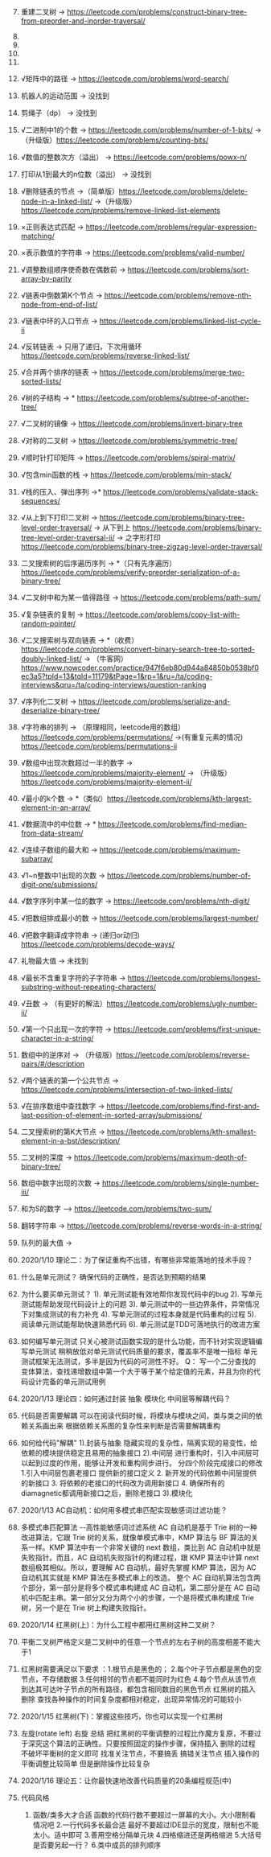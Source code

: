 7. 重建二叉树 -> https://leetcode.com/problems/construct-binary-tree-from-preorder-and-inorder-traversal/
8.
9.
10.
11.
12. √矩阵中的路径 -> https://leetcode.com/problems/word-search/
13. 机器人的运动范围 -> 没找到
14. 剪绳子（dp） -> 没找到 
15. √二进制中1的个数 -> https://leetcode.com/problems/number-of-1-bits/ ->（升级版）https://leetcode.com/problems/counting-bits/
16. √数值的整数次方（溢出） -> https://leetcode.com/problems/powx-n/
17. 打印从1到最大的n位数（溢出） -> 没找到
18. √删除链表的节点 ->（简单版）https://leetcode.com/problems/delete-node-in-a-linked-list/ ->（升级版）https://leetcode.com/problems/remove-linked-list-elements 
19. ×正则表达式匹配 -> https://leetcode.com/problems/regular-expression-matching/
20. ×表示数值的字符串 -> https://leetcode.com/problems/valid-number/
21. √调整数组顺序使奇数在偶数前 -> https://leetcode.com/problems/sort-array-by-parity
22. √链表中倒数第K个节点 -> https://leetcode.com/problems/remove-nth-node-from-end-of-list/
23. √链表中环的入口节点 -> https://leetcode.com/problems/linked-list-cycle-ii
24. √反转链表 -> 只用了递归，下次用循环 https://leetcode.com/problems/reverse-linked-list/
25. √合并两个排序的链表 -> https://leetcode.com/problems/merge-two-sorted-lists/
26. √树的子结构 -> * https://leetcode.com/problems/subtree-of-another-tree/
27. √二叉树的镜像 -> https://leetcode.com/problems/invert-binary-tree
28. √对称的二叉树 -> https://leetcode.com/problems/symmetric-tree/
29. √顺时针打印矩阵 -> https://leetcode.com/problems/spiral-matrix/
30. √包含min函数的栈 -> https://leetcode.com/problems/min-stack/
31. √栈的压入、弹出序列 ->* https://leetcode.com/problems/validate-stack-sequences/
32. √从上到下打印二叉树 -> https://leetcode.com/problems/binary-tree-level-order-traversal/ -> 从下到上 https://leetcode.com/problems/binary-tree-level-order-traversal-ii/ -> 之字形打印 https://leetcode.com/problems/binary-tree-zigzag-level-order-traversal/
33. 二叉搜索树的后序遍历序列 -> *（只有先序遍历）https://leetcode.com/problems/verify-preorder-serialization-of-a-binary-tree/
34. √二叉树中和为某一值得路径 -> https://leetcode.com/problems/path-sum/
35. √复杂链表的复制 -> https://leetcode.com/problems/copy-list-with-random-pointer/
36. √二叉搜索树与双向链表 -> *（收费）https://leetcode.com/problems/convert-binary-search-tree-to-sorted-doubly-linked-list/ -> （牛客网）https://www.nowcoder.com/practice/947f6eb80d944a84850b0538bf0ec3a5?tpId=13&tqId=11179&tPage=1&rp=1&ru=/ta/coding-interviews&qru=/ta/coding-interviews/question-ranking
37. √序列化二叉树 -> https://leetcode.com/problems/serialize-and-deserialize-binary-tree/
38. √字符串的排列 -> （原理相同，leetcode用的数组）https://leetcode.com/problems/permutations/ ->(有重复元素的情况) https://leetcode.com/problems/permutations-ii
39. √数组中出现次数超过一半的数字 -> https://leetcode.com/problems/majority-element/ -> （升级版） https://leetcode.com/problems/majority-element-ii/
40. √最小的k个数 -> *（类似）https://leetcode.com/problems/kth-largest-element-in-an-array/
41. √数据流中的中位数 -> * https://leetcode.com/problems/find-median-from-data-stream/
42. √连续子数组的最大和 -> https://leetcode.com/problems/maximum-subarray/
43. √1~n整数中1出现的次数 -> https://leetcode.com/problems/number-of-digit-one/submissions/
44. √数字序列中某一位的数字 -> https://leetcode.com/problems/nth-digit/
45. √把数组排成最小的数 -> https://leetcode.com/problems/largest-number/
46. √把数字翻译成字符串 -> (递归or动归) https://leetcode.com/problems/decode-ways/
47. 礼物最大值 -> 未找到
48. √最长不含重复字符的子字符串 -> https://leetcode.com/problems/longest-substring-without-repeating-characters/
49. √丑数 -> （有更好的解法）https://leetcode.com/problems/ugly-number-ii/
50. √第一个只出现一次的字符 ->  https://leetcode.com/problems/first-unique-character-in-a-string/
51. 数组中的逆序对 -> （升级版）https://leetcode.com/problems/reverse-pairs/#/description
52. √两个链表的第一个公共节点 -> https://leetcode.com/problems/intersection-of-two-linked-lists/
53. √在排序数组中查找数字 -> https://leetcode.com/problems/find-first-and-last-position-of-element-in-sorted-array/submissions/
54. 二叉搜索树的第K大节点 -> https://leetcode.com/problems/kth-smallest-element-in-a-bst/description/
55. 二叉树的深度 -> https://leetcode.com/problems/maximum-depth-of-binary-tree/
56. 数组中数字出现的次数 -> https://leetcode.com/problems/single-number-iii/
57. 和为S的数字 —> https://leetcode.com/problems/two-sum/
58. 翻转字符串 -> https://leetcode.com/problems/reverse-words-in-a-string/
59. 队列的最大值 ->


60. 2020/1/10 理论二：为了保证重构不出错，有哪些非常能落地的技术手段？
1. 什么是单元测试？
    确保代码的正确性，是否达到预期的结果
2. 为什么要买单元测试？
    1). 单元测试能有效地帮你发现代码中的bug
    2). 写单元测试能帮助发现代码设计上的问题
    3). 单元测试中的一些边界条件，异常情况下对集成测试的有力补充
    4). 写单元测试的过程本身就是代码重构的过程
    5). 阅读单元测试能帮助快速熟悉代码
    6). 单元测试是TDD可落地执行的改进方案
3. 如何编写单元测试
    只关心被测试函数实现的是什么功能，而不针对实现逻辑编写单元测试
    稍稍放低对单元测试代码质量的要求，覆盖率不是唯一指标
    单元测试框架无法测试，多半是因为代码的可测性不好。
Q： 写一个二分查找的变体算法，查找递增数组中第一个大于等于某个给定值的元素，并且为你的代码设计完备的单元测试用例

61. 2020/1/13 理论四：如何通过封装 抽象 模块化 中间层等解耦代码？
1. 代码是否需要解耦
    可以在阅读代码时候，将模块与模块之间，类与类之间的依赖关系画出来 根据依赖关系图的复杂性来判断是否需要解耦重构
2. 如何给代码"解耦"
    1).封装与抽象
        隐藏实现的复杂性，隔离实现的易变性，给依赖的模块提供稳定且易用的抽象接口
    2).中间层
        进行重构时，引入中间层可以起到过度的作用，能够让开发和重构同步进行。
        分四个阶段完成接口的修改  1.引入中间层包裹老接口 提供新的接口定义
        2. 新开发的代码依赖中间层提供的新接口
        3. 将依赖的老接口的代码改为调用新接口
        4. 确保所有的diamagnetic都调用新接口之后，删除老接口
    3).模块化
62. 2020/1/13 AC自动机：如何用多模式串匹配实现敏感词过滤功能？ 
1. 多模式串匹配算法   --高性能敏感词过滤系统
    AC 自动机是基于 Trie 树的一种改进算法，它跟 Trie 树的关系，就像单模式串中，KMP 算法与 BF 算法的关系一样。KMP 算法中有一个非常关键的 next 数组，类比到 AC 自动机中就是失败指针。而且，AC 自动机失败指针的构建过程，跟 KMP 算法中计算 next 数组极其相似。所以，要理解 AC 自动机，最好先掌握 KMP 算法，因为 AC 自动机其实就是 KMP 算法在多模式串上的改造。
    整个 AC 自动机算法包含两个部分，第一部分是将多个模式串构建成 AC 自动机，第二部分是在 AC 自动机中匹配主串。第一部分又分为两个小的步骤，一个是将模式串构建成 Trie 树，另一个是在 Trie 树上构建失败指针。

63. 2020/1/14 红黑树(上)：为什么工程中都用红黑树这种二叉树？
1. 平衡二叉树严格定义是二叉树中的任意一个节点的左右子树的高度相差不能大于1
2. 红黑树需要满足以下要求 ：1.根节点是黑色的； 2.每个叶子节点都是黑色的空节点，不存储数据 3.任何相邻的节点都不能同时为红色 4.每个节点从该节点到达其可达叶子节点的所有路径，都包含相同数目的黑色节点
    红黑树的插入 删除 查找各种操作的时间复杂度都相对稳定，出现异常情况的可能较小

64. 2020/1/15 红黑树(下)：掌握这些技巧，你也可以实现一个红黑树
1. 左旋(rotate left) 右旋
总结 把红黑树的平衡调整的过程比作魔方复原，不要过于深究这个算法的正确性。只要按照固定的操作步骤，保持插入 删除的过程 不破坏平衡树的定义即可
     找准关注节点，不要搞丢 搞错关注节点
     插入操作的平衡调整比较简单 但是删除操作比较复杂


65. 2020/1/16 理论五：让你最快速地改善代码质量的20条编程规范(中)
1. 代码风格
    1. 函数/类多大才合适
    函数的代码行数不要超过一屏幕的大小。大小限制看情况吧
    2.一行代码多长最合适
    最好不要超过IDE显示的宽度，限制也不能太小。适中即可
    3.善用空格分隔单元块
    4.四格缩进还是两格缩进
    5.大括号是否要另起一行？
    6.类中成员的排列顺序
    


